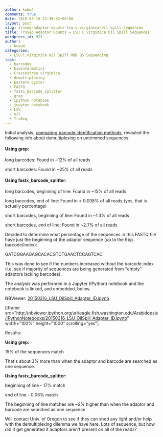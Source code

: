 ```yaml
---
author: kubu4
comments: true
date: 2015-03-16 22:39:32+00:00
layout: post
slug: truseq-adaptor-counts-lsu-c-virginica-oil-spill-sequences
title: TruSeq Adaptor Counts – LSU C.virginica Oil Spill Sequences
wordpress_id: 923
author:
  - kubu4
categories:
  - LSU C.virginica Oil Spill MBD BS Sequencing
tags:
  - barcodes
  - bioinformatics
  - Crassostrea virginica
  - demultiplexing
  - Eastern oyster
  - FASTQ
  - fastx_barcode_splitter
  - grep
  - ipython notebook
  - jupyter notebook
  - LSU
  - oil
  - TruSeq
---
```


Initial analysis, [comparing barcode identification methods](http://onsnetwork.org/kubu4/2015/03/14/truseq-adaptor-identification-method-comparison-lsu-c-virginica-oil-spill-sequences/), revealed the following info about demultiplexing on untrimmed sequences:



#### Using grep:



long barcodes: Found in ~12% of all reads

short barcodes: Found in ~25% of all reads



#### Using fastx_barcode_splitter:



long barcodes, beginning of line: Found in ~15% of all reads

long barcodes, end of line: Found in < 0.008% of all reads (yes, that is actually percentage)

short barcodes, beginning of line: Found in ~1.3% of all reads

short barcodes, end of line: Found in ~2.7% of all reads



Decided to determine what percentage of the sequences in this FASTQ file have just the beginning of the adaptor sequence (up to the 6bp barcode/index):

GATCGGAAGAGCACACGTCTGAACTCCAGTCAC

This was done to see if the numbers increased without the barcode index (i.e. see if majority of sequences are being generated from "empty" adaptors lacking barcodes).

The analysis was performed in a Jupyter (IPython) notebook and the notebook is linked, and embedded, below.

NBViewer: [20150316_LSU_OilSpill_Adapter_ID.ipynb](http://nbviewer.ipython.org/url/eagle.fish.washington.edu/Arabidopsis/iPythonNotebooks/20150316_LSU_OilSpill_Adapter_ID.ipynb)

[iframe src="http://nbviewer.ipython.org/url/eagle.fish.washington.edu/Arabidopsis/iPythonNotebooks/20150316_LSU_OilSpill_Adapter_ID.ipynb" width="100%" height="1000" scrolling="yes"]



Results:

**Using grep:**

15% of the sequences match

That's about 3% more than when the adaptor and barcode are searched as one sequence.

**Using fastx_barcode_splitter:**

beginning of line - 17% match

end of line - 0.06% match

The beginning of line matches are ~2% higher than when the adaptor and barcode are searched as one sequence.

Will contact Univ. of Oregon to see if they can shed any light and/or help with the demultiplexing dilemma we have here. Lots of sequence, but how did it get generated if adaptors aren't present on all of the reads?
